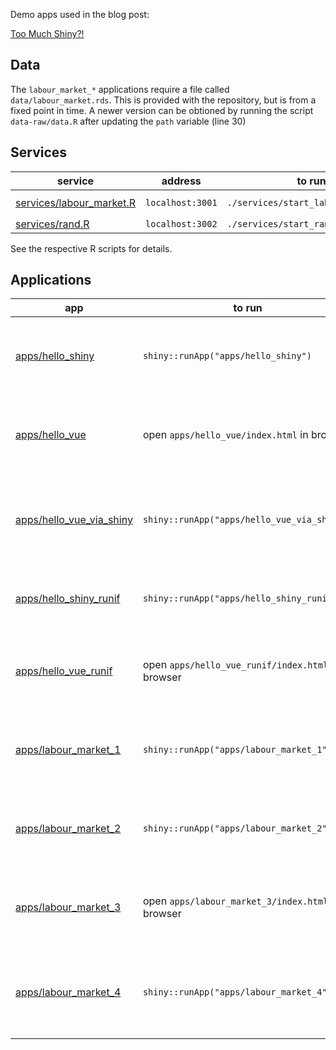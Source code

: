 Demo apps used in the blog post:

[Too Much Shiny?!](https://cmhh.github.io/2022/2022-01-20-too-much-shiny/)

## Data

The `labour_market_*` applications require a file called `data/labour_market.rds`.  This is provided with the repository, but is from a fixed point in time.  A newer version can be obtioned by running the script `data-raw/data.R` after updating the `path` variable (line 30)

## Services

service                                                | address          | to run                              | prerequisites                    
-------------------------------------------------------|------------------|-------------------------------------|----------------------------------
[services/labour_market.R](./services/labour_market.R) | `localhost:3001` | `./services/start_labour_market.sh` | `data/labour_market.rds` exists 
[services/rand.R](./services/rand.R)                   | `localhost:3002` | `./services/start_rand.sh`          | 

See the respective R scripts for details.

## Applications

app                                                    | to run                                            | prerequisites                      | description
-------------------------------------------------------|---------------------------------------------------|------------------------------------|------------------------------------------------------------------------
[apps/hello_shiny](./apps/hello_shiny)                 | `shiny::runApp("apps/hello_shiny")`               |                                    | histogram of Old Faithful eruption times using Shiny
[apps/hello_vue](./apps/hello_vue)                     | open `apps/hello_vue/index.html` in browser       |                                    | histogram of Old Faithful eruption times using Vue.js 
[apps/hello_vue_via_shiny](./apps/hello_vue_via_shiny) | `shiny::runApp("apps/hello_vue_via_shiny")`       |                                    | histogram of Old Faithful eruption times using Vue.js, via Shiny 
[apps/hello_shiny_runif](./apps/hello_shiny_runif)     | `shiny::runApp("apps/hello_shiny_runif")`         |                                    | histogram of random uniform sequence using Shiny
[apps/hello_vue_runif](./apps/hello_vue_runif)         | open `apps/hello_vue_runif/index.html` in browser | `rand` service is running          | histogram of random uniform sequence using Vue.js
[apps/labour_market_1](./apps/labour_market_1)         | `shiny::runApp("apps/labour_market_1")`           |                                    | select and view labour market time series data using Shiny
[apps/labour_market_2](./apps/labour_market_2)         | `shiny::runApp("apps/labour_market_2")`           | `labour_market` service is running | select and view labour market time series data using Shiny
[apps/labour_market_3](./apps/labour_market_3)         | open `apps/labour_market_3/index.html` in browser | `labour_market` service is running | select and view labour market time series data using Vue.js
[apps/labour_market_4](./apps/labour_market_4)         | `shiny::runApp("apps/labour_market_4")`           | `labour_market` service is running | select and view labour market time series data using Vue.js, via Shiny
